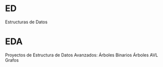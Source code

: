 # ED
Estructuras de Datos



# EDA
Proyectos de Estructura de Datos Avanzados:
  Árboles Binarios
  Árboles AVL
  Grafos
  
